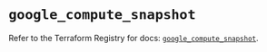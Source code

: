# `google_compute_snapshot`

Refer to the Terraform Registry for docs: [`google_compute_snapshot`](https://registry.terraform.io/providers/hashicorp/google/6.34.1/docs/resources/compute_snapshot).
